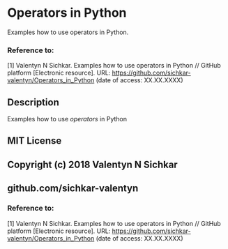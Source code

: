 # Operators in Python
Examples how to use operators in Python.

### Reference to:
[1] Valentyn N Sichkar. Examples how to use operators in Python // GitHub platform [Electronic resource]. URL: https://github.com/sichkar-valentyn/Operators_in_Python (date of access: XX.XX.XXXX)

## Description
Examples how to use _operators_ in Python

## MIT License
## Copyright (c) 2018 Valentyn N Sichkar
## github.com/sichkar-valentyn
### Reference to:
[1] Valentyn N Sichkar. Examples how to use operators in Python // GitHub platform [Electronic resource]. URL: https://github.com/sichkar-valentyn/Operators_in_Python (date of access: XX.XX.XXXX)
